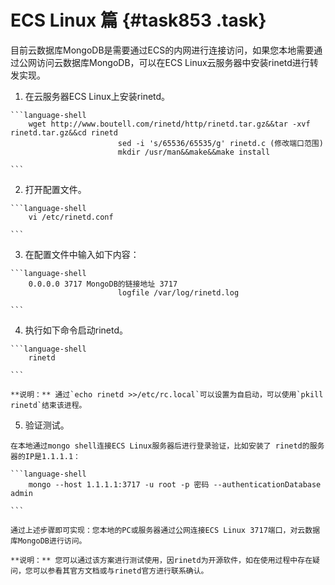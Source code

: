 # ECS Linux 篇 {#task853 .task}

目前云数据库MongoDB是需要通过ECS的内网进行连接访问，如果您本地需要通过公网访问云数据库MongoDB，可以在ECS Linux云服务器中安装rinetd进行转发实现。

1.   在云服务器ECS Linux上安装rinetd。 

    ```language-shell
    	wget http://www.boutell.com/rinetd/http/rinetd.tar.gz&&tar -xvf rinetd.tar.gz&&cd rinetd
                            sed -i 's/65536/65535/g' rinetd.c (修改端口范围)
                            mkdir /usr/man&&make&&make install
                        
    ```

2.   打开配置文件。 

    ```language-shell
    	vi /etc/rinetd.conf
                        
    ```

3.   在配置文件中输入如下内容： 

    ```language-shell
    	0.0.0.0 3717 MongoDB的链接地址 3717
                            logfile /var/log/rinetd.log
                        
    ```

4.   执行如下命令启动rinetd。 

    ```language-shell
    	rinetd
                        
    ```

    **说明：** 通过`echo rinetd >>/etc/rc.local`可以设置为自启动，可以使用`pkill rinetd`结束该进程。

5.   验证测试。 

    在本地通过mongo shell连接ECS Linux服务器后进行登录验证，比如安装了 rinetd的服务器的IP是1.1.1.1：

    ```language-shell
    	mongo --host 1.1.1.1:3717 -u root -p 密码 --authenticationDatabase admin
                        
    ```

    通过上述步骤即可实现：您本地的PC或服务器通过公网连接ECS Linux 3717端口，对云数据库MongoDB进行访问。

    **说明：** 您可以通过该方案进行测试使用，因rinetd为开源软件，如在使用过程中存在疑问，您可以参看其官方文档或与rinetd官方进行联系确认。


